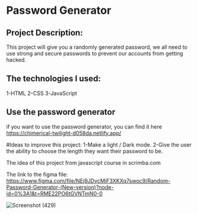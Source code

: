 Password Generator
=======

Project Description:
-----------

This project will give you a randomly generated password, we all need to use strong
and secure passwords to prevent our accounts from getting hacked.

The technologies I used:
-----------
1-HTML
2-CSS
3-JavaScript

## Use the password generator
if you want to use the password generator,
you can find it here https://chimerical-twilight-d058da.netlify.app/


#Ideas to improve this project:
1-Make a light / Dark mode.
2-Give the user the ability to choose the length they want
their password to be.


The idea of this project from javascript course in scrimba.com

The link to the figma file:
https://www.figma.com/file/NEj9JDycMjF3XKXq7swoc9/Random-Password-Generator-(New-version)?node-id=0%3A1&t=RME22PO6tGVNTmN0-0

![Screenshot (429)](https://user-images.githubusercontent.com/88597694/219936569-4cb792ff-1d38-4da1-8ede-aa438cdf21a0.png)
